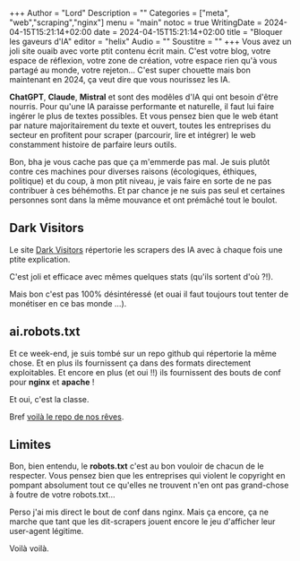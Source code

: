 +++
Author = "Lord"
Description = ""
Categories = ["meta", "web","scraping","nginx"]
menu = "main"
notoc = true
WritingDate = 2024-04-15T15:21:14+02:00
date = 2024-04-15T15:21:14+02:00
title = "Bloquer les gaveurs d'IA"
editor = "helix"
Audio = ""
Soustitre = ""
+++
Vous avez un joli site ouaib avec vorte ptit contenu écrit main.
C'est votre blog, votre espace de réflexion, votre zone de création, votre espace rien qu'à vous partagé au monde, votre rejeton…
C'est super chouette mais bon maintenant en 2024, ça veut dire que vous nourissez les IA.

**ChatGPT**, **Claude**, **Mistral** et sont des modêles d'IA qui ont besoin d'être nourris.
Pour qu'une IA paraisse performante et naturelle, il faut lui faire ingérer le plus de textes possibles.
Et vous pensez bien que le web étant par nature majoritairement du texte et ouvert, toutes les entreprises du secteur en profitent pour scraper (parcourir, lire et intégrer) le web constamment histoire de parfaire leurs outils.

Bon, bha je vous cache pas que ça m'emmerde pas mal.
Je suis plutôt contre ces machines pour diverses raisons (écologiques, éthiques, politique) et du coup, à mon ptit niveau, je vais faire en sorte de ne pas contribuer à ces béhémoths.
Et par chance je ne suis pas seul et certaines personnes sont dans la même mouvance et ont prémâché tout le boulot.

## Dark Visitors
Le site [Dark Visitors](https://darkvisitors.com/) répertorie les scrapers des IA avec à chaque fois une ptite explication.

C'est joli et efficace avec mêmes quelques stats (qu'ils sortent d'où ?!).

Mais bon c'est pas 100% désintéressé (et ouai il faut toujours tout tenter de monétiser en ce bas monde …).

## ai.robots.txt
Et ce week-end, je suis tombé sur un repo github qui répertorie la même chose.
Et en plus ils fournissent ça dans des formats directement exploitables.
Et encore en plus (et oui !!) ils fournissent des bouts de conf pour **nginx** et **apache** !

Et oui, c'est la classe.

Bref [voilà le repo de nos rêves](https://github.com/ai-robots-txt/ai.robots.txt).

## Limites
Bon, bien entendu, le **robots.txt** c'est au bon vouloir de chacun de le respecter.
Vous pensez bien que les entreprises qui violent le copyright en pompant absolument tout ce qu'elles ne trouvent n'en ont pas grand-chose à foutre de votre robots.txt…

Perso j'ai mis direct le bout de conf dans nginx.
Mais ça encore, ça ne marche que tant que les dit-scrapers jouent encore le jeu d'afficher leur user-agent légitime.

Voilà voilà.
